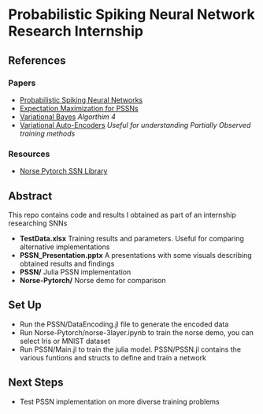 # Probabilistic Spiking Neural Network Research Internship

## References

### Papers

- [Probabilistic Spiking Neural Networks](https://arxiv.org/pdf/1910.01059.pdf)
- [Expectation Maximization for PSSNs](https://arxiv.org/pdf/2102.03280.pdf)
- [Variational Bayes](https://arxiv.org/pdf/2103.01327.pdf) *Algorthim 4*
- [Variational Auto-Encoders](https://arxiv.org/pdf/1906.02691.pdf) *Useful for understanding Partially Observed training methods*

### Resources

- [Norse Pytorch SSN Library](https://github.com/norse/norse)

## Abstract

This repo contains code and results I obtained as part of an internship researching SNNs

- **TestData.xlsx** Training results and parameters. Useful for comparing alternative implementations
- **PSSN_Presentation.pptx** A presentations with some visuals describing obtained results and findings
- **PSSN/** Julia PSSN implementation
- **Norse-Pytorch/** Norse demo for comparison

## Set Up

- Run the PSSN/DataEncoding.jl file to generate the encoded data
- Run Norse-Pytorch/norse-3layer.ipynb to train the norse demo, you can select Iris or MNIST dataset
- Run PSSN/Main.jl to train the julia model. PSSN/PSSN.jl contains the various funtions and structs to define and train a network

## Next Steps

- Test PSSN implementation on more diverse training problems
